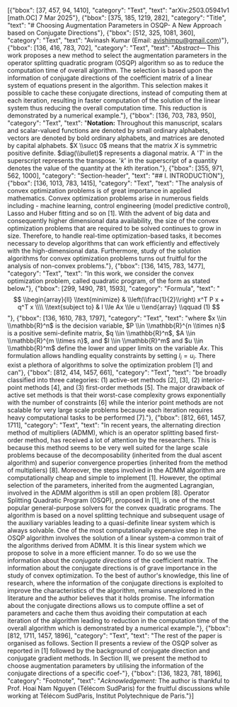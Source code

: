 [{"bbox": [37, 457, 94, 1410], "category": "Text", "text": "arXiv:2503.05941v1 [math.OC] 7 Mar 2025"}, {"bbox": [375, 185, 1219, 282], "category": "Title", "text": "# Choosing Augmentation Parameters in OSQP- A New Approach based on Conjugate Directions"}, {"bbox": [512, 325, 1081, 360], "category": "Text", "text": "Avinash Kumar (Email: avishimpu@gmail.com)"}, {"bbox": [136, 416, 783, 702], "category": "Text", "text": "*Abstract*— This work proposes a new method to select the augmentation parameters in the operator splitting quadratic program (OSQP) algorithm so as to reduce the computation time of overall algorithm. The selection is based upon the information of conjugate directions of the coefficient matrix of a linear system of equations present in the algorithm. This selection makes it possible to cache these conjugate directions, instead of computing them at each iteration, resulting in faster computation of the solution of the linear system thus reducing the overall computation time. This reduction is demonstrated by a numerical example."}, {"bbox": [136, 703, 783, 950], "category": "Text", "text": "**Notation:** Throughout this manuscript, scalars and scalar-valued functions are denoted by small ordinary alphabets, vectors are denoted by bold ordinary alphabets, and matrices are denoted by capital alphabets. $X \\succ 0$ means that the matrix $X$ is symmetric positive definite. $diag(\\bullet)$ represents a diagonal matrix. A '$T$' in the superscript represents the transpose. '$k$' in the superscript of a quantity denotes the value of the quantity at the $k$th iteration."}, {"bbox": [355, 971, 562, 1000], "category": "Section-header", "text": "## I. INTRODUCTION"}, {"bbox": [136, 1013, 783, 1415], "category": "Text", "text": "The analysis of convex optimization problems is of great importance in applied mathematics. Convex optimization problems arise in numerous fields including - machine learning, control engineering (model predictive control), Lasso and Huber fitting and so on [1]. With the advent of big data and consequently higher dimensional data availability, the size of the convex optimization problems that are required to be solved continues to grow in size. Therefore, to handle real-time optimization-based tasks, it becomes necessary to develop algorithms that can work efficiently and effectively with the high-dimensional data. Furthermore, study of the solution algorithms for convex optimization problems turns out fruitful for the analysis of non-convex problems."}, {"bbox": [136, 1415, 783, 1477], "category": "Text", "text": "In this work, we consider the convex optimization problem, called quadratic program, of the form as stated below."}, {"bbox": [299, 1490, 781, 1593], "category": "Formula", "text": "$$ \\begin{array}{ll} \\text{minimize} & \\left(\\frac{1}{2}\\right) x^T P x + q^T x \\\\ \\text{subject to} & l \\le Ax \\le u \\end{array} \\qquad (1) $$"}, {"bbox": [136, 1610, 783, 1797], "category": "Text", "text": "where $x \\in \\mathbb{R}^n$ is the decision variable, $P \\in \\mathbb{R}^{n \\times n}$ is a positive semi-definite matrix, $q \\in \\mathbb{R}^n$, $A \\in \\mathbb{R}^{m \\times n}$, and $l \\in \\mathbb{R}^m$ and $u \\in \\mathbb{R}^m$ define the lower and upper limits on the variable $Ax$. This formulation allows handling equality constraints by setting $l_i = u_i$. There exist a plethora of algorithms to solve the optimization problem [1] and can"}, {"bbox": [812, 414, 1457, 661], "category": "Text", "text": "be broadly classified into three categories: (1) active-set methods [2], [3], (2) interior-point methods [4], and (3) first-order methods [5]. The major drawback of active set methods is that their worst-case complexity grows exponentially with the number of constraints [6] while the interior point methods are not scalable for very large scale problems because each iteration requires heavy computational tasks to be performed [7]."}, {"bbox": [812, 661, 1457, 1711], "category": "Text", "text": "In recent years, the alternating direction method of multipliers (ADMM), which is an operator splitting based first-order method, has received a lot of attention by the researchers. This is because this method seems to be very well suited for the large scale problems because of the decomposability (inherited from the dual ascent algorithm) and superior convergence properties (inherited from the method of multipliers) [8]. Moreover, the steps involved in the ADMM algorithm are computationally cheap and simple to implement [1]. However, the optimal selection of the parameters, inherited from the augmented Lagrangian, involved in the ADMM algorithm is still an open problem [8]. Operator Splitting Quadratic Program (OSQP), proposed in [1], is one of the most popular general-purpose solvers for the convex quadratic programs. The algorithm is based on a novel splitting technique and subsequent usage of the auxiliary variables leading to a quasi-definite linear system which is always solvable. One of the most computationally expensive step in the OSQP algorithm involves the solution of a linear system-a common trait of the algorithms derived from ADMM. It is this linear system which we propose to solve in a more efficient manner. To do so we use the information about the *conjugate directions* of the coefficient matrix. The information about the conjugate directions is of grave importance in the study of convex optimization. To the best of author's knowledge, this line of research, where the information of the conjugate directions is exploited to improve the characteristics of the algorithm, remains unexplored in the literature and the author believes that it holds promise. The information about the conjugate directions allows us to compute offline a set of parameters and cache them thus avoiding their computation at each iteration of the algorithm leading to reduction in the computation time of the overall algorithm which is demonstrated by a numerical example."}, {"bbox": [812, 1711, 1457, 1896], "category": "Text", "text": "The rest of the paper is organised as follows. Section II presents a review of the OSQP solver as reported in [1] followed by the background of conjugate direction and conjugate gradient methods. In Section III, we present the method to choose augmentation parameters by utilising the information of the conjugate directions of a specific coef-"}, {"bbox": [136, 1823, 781, 1896], "category": "Footnote", "text": "*Acknowledgement:* The author is thankful to Prof. Hoai Nam Nguyen (Télécom SudParis) for the fruitful discussions while working at Télécom SudParis, Institut Polytechnique de Paris."}]